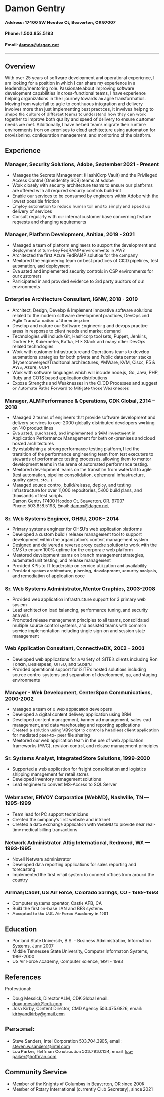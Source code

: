 # Damon Gentry 
#### Address:  17400 SW Hoodoo Ct, Beaverton, OR 97007
#### Phone: 1.503.858.5193
#### Email: damon@dagen.net
-----
 
 
## Overview 
With over 25 years of software development and operational experience, I am looking for a 
position in which I can share my experience in a leadership/mentoring role.  Passionate about 
improving software development capabilities in cross-functional teams, I have experience 
helping organizations in their journey towards an agile transformation. Moving from waterfall 
to agile to continuous integration and delivery involves more than just implementing best 
practices, it involves helping to shape the culture of different teams to understand how they 
can work together to improve both quality and speed of delivery to ensure customer needs are 
met.   Additionally, I have helped teams migrate their runtime environments from on-premises 
to cloud architecture using automation for provisioning, configuration management, and 
monitoring of the platform. 
 
## Experience 

### Manager, Security Solutions, Adobe, September 2021 - Present
- Manages the Secrets Management (HashiCorp Vault) and the Privileged Access Control (OneIdentity SCB) teams at Adobe
- Work closely with security architecture teams to ensure our platforms are offered with all required security controls build-int
- Enable our services to be consumed by engineers within Adobe with the lowest possible friction
- Employ automation to reduce human toil and to simply and speed up delivery of services
- Consult regularly with our internal customer base concerning feature requests and changing requirements


### Manager, Platform Development, Anitian, 2019 - 2021
- Managed a team of platform engineers to support the development and deployment of turn-key FedRAMP environments in AWS
- Architected the first Azure FedRAMP solution for the company
- Mentored the engineering team on best practices of CICD pipelines, test automation, and deployment
- Evaluated and implemented security controls in CSP environments for our customers
- Participated in and provided evidence to 3rd party auditors of our environments

### Enterprise Architecture Consultant, IGNW, 2018 - 2019  
-  Architect, Design, Develop & Implement innovative software solutions related to the modern 
software development practices, DevOps and Agile Transformation of the enterprise 
-  Develop and mature our Software Engineering and devops practice areas in response to client 
needs and market demand 
-  Technologies will include Git, Hashicorp tool sets, Puppet, Jenkins, Docker EE, Kubernetes, Kafka, 
ELK Stack and many other DevOps related technologies 
-  Work with customer Infrastructure and Operations teams to develop automations strategies for 
both private and Public data center stacks (Hyperconverged/Traditional architectures, VMWare, 
KVM, Cisco, F5 & AWS, Azure, GCP)  
-  Work with software languages which will include node.js, Go, Java, PHP, Ruby and COTS based 
application distributions  
-  Expose Strengths and Weaknesses in the CI/CD Processes and suggest or Automate Paths 
Forward to Mitigate those Weaknesses  
 
### Manager, ALM Performance & Operations, CDK Global, 2014 – 2018  
-  Managed 2 teams of engineers that provide software development and delivery services to over 
2000 globally distributed developers working on 140 product lines 
-  Evaluated, purchased, and implemented a $6M investment in Application Performance 
Management for both on-premises and cloud hosted architectures 
-  By establishing a strong performance testing platform, I led the transition of the performance 
engineering team from test executors to stewards of performance testing processes, allowing 
them to mentor development teams in the arena of automated performance testing.   
-  Mentored development teams on the transition from waterfall to agile (test automation, 
pipeline consolidation, ephemeral infrastructure, quality gates, etc...) 
-  Managed source control, build/release, deploy, and testing infrastructure for over 11,000 
repositories, 5400 build plans, and thousands of test scripts.  
Damon Gentry 17400 Hoodoo Ct, Beaverton, OR, 97007  
Phone: 503.858.5193, Email: damon@dagen.net  
 
### Sr. Web Systems Engineer, OHSU, 2008 – 2014 
-  Primary systems engineer for OHSU’s web application platforms 
-  Developed a custom build / release management tool to support development within the 
organization’s content management system 
-  Designed and delivered a reverse proxy cache solution to work with the CMS to ensure 100% 
uptime for the corporate web platform 
-  Mentored development teams on branch management strategies, automated unit testing, and 
release management 
-  Provided KPIs to IT leadership on service utilization and availability 
-  Provided system architecture, planning, development, security analysis, and remediation of 
application code  
 
### Sr. Web Systems Administrator, Mentor Graphics, 2003-2008 
-  Provided web application infrastructure support for 3 primary web system 
-  Lead architect on load balancing, performance tuning, and security analysis 
-  Promoted release management principles to all teams, consolidated multiple source control 
systems, and assisted teams with common service implementation including single sign-on and 
session state management  
 
### Web Application Consultant, ConnectiveDX, 2002 – 2003 
-  Developed web applications for a variety of iSITE’s clients including Ron Tonkin, Dealerpeak, 
OHSU, and Subaru 
-  Provided operational support for iSITE’s hosted solutions including source control systems and 
separation of development, qa, and staging environments  
 
### Manager - Web Development, CenterSpan Communications, 2000-2002 
-  Managed a team of 6 web application developers 
-  Developed a digital content delivery application using DRM 
-  Developed content management, banner ad management, sales lead management, and data 
warehousing and reporting applications 
-  Created a solution using VBScript to control a headless client application for mediated peer-to-
peer file sharing 
-  Mentored our web application team in the use of web application frameworks (MVC), revision 
control, and release management principles  
 
### Sr. Systems Analyst, Integrated Store Solutions, 1999-2000  
-  Supported a web application for freight consolidation and logistics shipping management for 
retail stores 
-  Developed inventory management solutions 
-  Lead engineer to convert MS-Access to SQL Server  
 

### Webmaster, ENVOY Corporation (WebMD), Nashville, TN — 1995-1999 
-  Team lead for PC support technicians 
-  Created the company’s first website and intranet 
-  Created a data exchange application with WebMD to provide near real-time medical billing 
transactions  
 
### Network Administrator, Altig International, Redmond, WA — 1993-1995 
-  Novell Netware administrator 
-  Developed data reporting applications for sales reporting and forecasting 
-  Implemented the first email system to connect offices from around the country  
 
### Airman/Cadet, US Air Force, Colorado Springs, CO - 1989-1993 
-  Computer systems operator, Castle AFB, CA 
-  Build the first on-base LAN and BBS systems 
-  Accepted to the U.S. Air Force Academy in 1991  
 
## Education 
-  Portland State University, B.S. - Business Administration, Information Systems, June 2007  
-  Middle Tennessee State University, Computer Information Systems, 1997-2000 
-  US Air Force Academy, Computer Science, 1991 - 1993  
 
## References 
Professional:  
-  Doug Messick, Director ALM, CDK Global email: doug.messick@cdk.com  
-  Josh Kirby, Content Director, CMD Agency 503.475.6826, email: kirbyandkirby@gmail.com  
 
## Personal:  
-  Steve Sanders, Intel Corporation 503.704.3905, email: steven.w.sanders@intel.com  
-  Lou Parker, Hoffman Construction 503.793.0134, email: lou-parker@hoffman.com 
 
## Community Service 
-  Member of the Knights of Columbus in Beaverton, OR since 2008 
- Member of Rotary International (currently Club Secretary), since 2021
 
